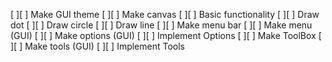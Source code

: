 [ ][ ] Make GUI theme
[ ][ ] Make canvas
    [ ][ ] Basic functionality
        [ ][ ] Draw dot
        [ ][ ] Draw circle
        [ ][ ] Draw line
[ ][ ] Make menu bar
    [ ][ ] Make menu (GUI)
    [ ][ ] Make options (GUI)
        [ ][ ] Implement Options
[ ][ ] Make ToolBox
    [ ][ ] Make tools (GUI)
    [ ][ ] Implement Tools
